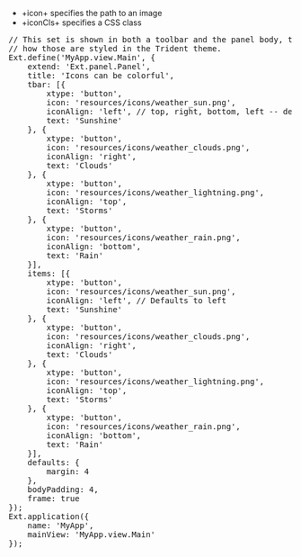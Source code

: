 - +icon+  specifies the path to an image
- +iconCls+ specifies a CSS class

<pre class="runnable run 380">// This set is shown in both a toolbar and the panel body, to contrast
// how those are styled in the Trident theme.
Ext.define('MyApp.view.Main', {
    extend: 'Ext.panel.Panel',
    title: 'Icons can be colorful',
    tbar: [{
        xtype: 'button',
        icon: 'resources/icons/weather_sun.png',
        iconAlign: 'left', // top, right, bottom, left -- defaults to left
        text: 'Sunshine'
    }, {
        xtype: 'button',
        icon: 'resources/icons/weather_clouds.png',
        iconAlign: 'right',
        text: 'Clouds'
    }, {
        xtype: 'button',
        icon: 'resources/icons/weather_lightning.png',
        iconAlign: 'top',
        text: 'Storms'
    }, {
        xtype: 'button',
        icon: 'resources/icons/weather_rain.png',
        iconAlign: 'bottom',
        text: 'Rain'
    }],
    items: [{
        xtype: 'button',
        icon: 'resources/icons/weather_sun.png',
        iconAlign: 'left', // Defaults to left
        text: 'Sunshine'
    }, {
        xtype: 'button',
        icon: 'resources/icons/weather_clouds.png',
        iconAlign: 'right',
        text: 'Clouds'
    }, {
        xtype: 'button',
        icon: 'resources/icons/weather_lightning.png',
        iconAlign: 'top',
        text: 'Storms'
    }, {
        xtype: 'button',
        icon: 'resources/icons/weather_rain.png',
        iconAlign: 'bottom',
        text: 'Rain'
    }],
    defaults: {
        margin: 4
    },
    bodyPadding: 4,
    frame: true
});
Ext.application({
    name: 'MyApp',
    mainView: 'MyApp.view.Main'
});

</pre>